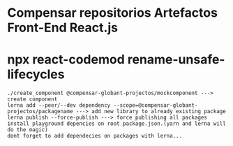 # Compensar repositorios Artefactos Front-End React.js

# npx react-codemod rename-unsafe-lifecycles

```
./create_component @compensar-globant-projectos/mockcomponent ---> create component
lerna add --peer/--dev dependency --scope=@compensar-globant-projectos/packagename ---> add new library to already existing package
lerna publish --force-publish ---> force publishing all packages
install playground depencies on root package.json.(yarn and lerna will do the magic)
dont forget to add dependecies on packages with lerna...
```
